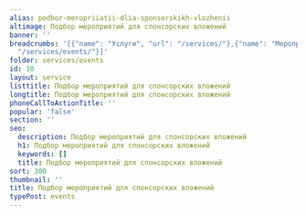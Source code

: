```yaml
---
alias: podbor-meropriiatii-dlia-sponsorskikh-vlozhenii
altimage: Подбор мероприятий для спонсорских вложений
banner: ''
breadcrumbs: '[{"name": "Услуги", "url": "/services/"},{"name": "Мероприятия", "url":
  "/services/events/"}]'
folder: services/events
id: 10
layout: service
listtitle: Подбор мероприятий для спонсорских вложений
longtitle: Подбор мероприятий для спонсорских вложений
phoneCallToActionTitle: ''
popular: 'false'
section: ''
seo:
  description: Подбор мероприятий для спонсорских вложений
  h1: Подбор мероприятий для спонсорских вложений
  keywords: []
  title: Подбор мероприятий для спонсорских вложений
sort: 300
thumbnail: ''
title: Подбор мероприятий для спонсорских вложений
typePost: events
---
```

